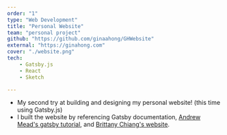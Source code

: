 ```yaml
---
order: "1"
type: "Web Development"
title: "Personal Website"
team: "personal project"
github: "https://github.com/ginaahong/GHWebsite"
external: "https://ginahong.com"
cover: "./website.png"
tech:
    - Gatsby.js
    - React
    - Sketch

---
```

* My second try at building and designing my personal website! (this time using Gatsby.js)
* I built the website by referencing Gatsby documentation, [Andrew Mead's gatsby tutorial](https://mead.io), and [Brittany Chiang's website](https://brittanychiang.com).
